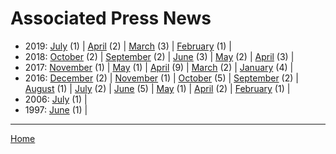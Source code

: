 # Associated Press News

  * 2019: 
      [July](./associated-press-news-2019-07.md) (1) | 
      [April](./associated-press-news-2019-04.md) (2) | 
      [March](./associated-press-news-2019-03.md) (3) | 
      [February](./associated-press-news-2019-02.md) (1) | 
  * 2018: 
      [October](./associated-press-news-2018-10.md) (2) | 
      [September](./associated-press-news-2018-09.md) (2) | 
      [June](./associated-press-news-2018-06.md) (3) | 
      [May](./associated-press-news-2018-05.md) (2) | 
      [April](./associated-press-news-2018-04.md) (3) | 
  * 2017: 
      [November](./associated-press-news-2017-11.md) (1) | 
      [May](./associated-press-news-2017-05.md) (1) | 
      [April](./associated-press-news-2017-04.md) (9) | 
      [March](./associated-press-news-2017-03.md) (2) | 
      [January](./associated-press-news-2017-01.md) (4) | 
  * 2016: 
      [December](./associated-press-news-2016-12.md) (2) | 
      [November](./associated-press-news-2016-11.md) (1) | 
      [October](./associated-press-news-2016-10.md) (5) | 
      [September](./associated-press-news-2016-09.md) (2) | 
      [August](./associated-press-news-2016-08.md) (1) | 
      [July](./associated-press-news-2016-07.md) (2) | 
      [June](./associated-press-news-2016-06.md) (5) | 
      [May](./associated-press-news-2016-05.md) (1) | 
      [April](./associated-press-news-2016-04.md) (2) | 
      [February](./associated-press-news-2016-02.md) (1) | 
  * 2006: 
      [July](./associated-press-news-2006-07.md) (1) | 
  * 1997: 
      [June](./associated-press-news-1997-06.md) (1) | 

----

[Home](../)

